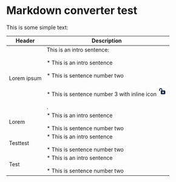 # Markdown converter test

This is some simple text:

| **Header** | **Description** |
| --- | --- |
| Lorem ipsum | This is an intro sentence:<br><br>*   This is an intro sentence<br>    <br>*   This is sentence number two<br>    <br>*   This is sentence number 3 with inline icon ![Screenshot 2024-07-25 134800.png](./attachments/Screenshot%202024-07-25%20134800.png)<br>    <br>     . |
| Lorem | *   This is an intro sentence<br>    <br>*   This is sentence number two |
| Testtest | *   This is an intro sentence<br>    <br>*   This is sentence number two |
| Test | *   This is an intro sentence<br>    <br>*   This is sentence number two |
